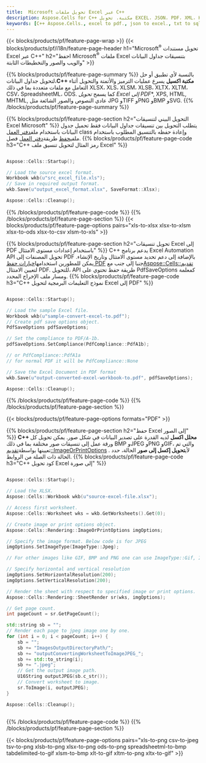 ```yaml
---
title:  Microsoft تحويل ملفات Excel عبر C++
description: Aspose.Cells for C++ مكتبة. تحويل EXCEL، JSON، PDF، XML، HTML، TXT، TSV، CSV، SQL، JPG، PNG والمزيد من التنسيقات مع بضعة أسطر فقط من الكود C++.
keywords: [C++ Aspose.Cells., excel to pdf., json to excel., txt to sql., csv to json., json to pdf., xml to excel and Convert files between various formats in C++]
---
```

{{< blocks/products/pf/feature-page-wrap >}}
{{< blocks/products/pf/i18n/feature-page-header h1="Microsoft<sup>&reg;</sup> تحويل مستندات Excel عبر C++" h2="احفظ Microsoft<sup>&reg;</sup> ملفات Excel بتنسيقات جداول البيانات والويب والصور والتخطيطات الثابتة" >}}

{{% blocks/products/pf/feature-page-summary %}}
 بالنسبة لأي تطبيق أو حل لتحويل جداول البيانات،**C++ مكتبة اكسيل** يسرع عمليات الترميز والأتمتة والتحويل أثناء التعامل مع ملفات متعددة بما في ذلك XLSX، XLS، XLSM، XLSB، XLTX، XLTM، CSV، SpreadsheetML، ODS. كما يسمح *تحويل Excel إلى PDF**, XPS, HTML, MHTML, عادي النصوص والصور الشائعة مثل JPG وTIFF وPNG وBMP وSVG.
{{% /blocks/products/pf/feature-page-summary %}}

{{% blocks/products/pf/feature-page-section h2="التحويل البيني لتنسيقات Excel Microsoft" %}}
 يتطلب التحويل بين تنسيقات جداول البيانات فقط تحميل جدول البيانات باستخدام ملف[دفتر العمل](https://reference.aspose.com/cells/cpp/aspose.cells/workbook/) class وإعادة حفظه بالتنسيق المطلوب باستخدام ملف[يحفظ](https://reference.aspose.com/cells/cpp/aspose.cells/workbook/save/) طريقة[دفتر العمل](https://reference.aspose.com/cells/cpp/aspose.cells/workbook/) فصل.
{{% blocks/products/pf/feature-page-code h3="C++ رمز المثال لتحويل تنسيق ملف Excel" %}}

```cpp

Aspose::Cells::Startup();

// Load the source excel format.
Workbook wkb(u"src_excel_file.xls");
// Save in required output format.
wkb.Save(u"output_excel_format.xlsx", SaveFormat::Xlsx);

Aspose::Cells::Cleanup();

```
{{% /blocks/products/pf/feature-page-code %}}
{{% /blocks/products/pf/feature-page-section %}}
{{< blocks/products/pf/feature-page-options pairs="xls-to-xlsx xlsx-to-xlsm xlsx-to-ods xlsx-to-csv xlsm-to-xls" >}}


{{% blocks/products/pf/feature-page-section h2="تحويل تنسيقات Excel إلى PDF باستخدام إعدادات مستوى الامتثال" %}}
C++ يدعم برنامج Excel Automation API تحويل المصنفات إلى PDF بالإضافة إلى دعم تحديد مستوى الامتثال وتاريخ الإنشاء. يمكن للمطورين استخدامها[خيارات حفظ PDF](https://reference.aspose.com/cells/cpp/aspose.cells/pdfsaveoptions/) جنبا إلى جنب مع[Aspose::Cells::تقديم](https://reference.aspose.com/cells/cpp/aspose.cells.rendering/) لتعيين الامتثال PDF. للتحويل، API طريقة حفظ تحتوي على PdfSaveOptions كمعلمة ومسار ملف الإخراج المحدد.
{{% blocks/products/pf/feature-page-code h3="C++ نموذج التعليمات البرمجية لتحويل Excel إلى PDF" %}}

```cpp

Aspose::Cells::Startup();

// Load the sample Excel file.
Workbook wkb(u"sample-convert-excel-to.pdf");
// Create pdf save options object.
PdfSaveOptions pdfSaveOptions;

// Set the compliance to PDF/A-1b.
pdfSaveOptions.SetCompliance(PdfCompliance::PdfA1b);

// or PdfCompliance::PdfA1a
// for normal PDF it will be PdfCompliance::None

// Save the Excel Document in PDF format
wkb.Save(u"output-converted-excel-workbook-to.pdf", pdfSaveOptions);

Aspose::Cells::Cleanup();

```
{{% /blocks/products/pf/feature-page-code %}}
{{% /blocks/products/pf/feature-page-section %}}

{{< blocks/products/pf/feature-page-options formats="PDF" >}}

{{% blocks/products/pf/feature-page-section h2="حفظ Excel إلى الصور" %}}
**C++ محلل اكسل** لديه القدرة على تصدير البيانات في شكل صور. يمكن تحويل كل ورقة عمل إلى تنسيقات صور مختلفة بما في ذلك BMP وJPEG وPNG وGIF، والتي تم تعيينها بواسطة[تقديم::ImageOrPrintOptions](https://reference.aspose.com/cells/cpp/aspose.cells.rendering/imageorprintoptions/) . لأي**تحويل إكسل إلى صور** الحالة، حدد الحالة ذات الصلة من الروابط.
{{% blocks/products/pf/feature-page-code h3="C++ كود تحويل Excel إلى صورة" %}}

```cpp

Aspose::Cells::Startup();

// Load the XLSX.
Aspose::Cells::Workbook wkb(u"source-excel-file.xlsx");

// Access first worksheet.
Aspose::Cells::Worksheet wks = wkb.GetWorksheets().Get(0);

// Create image or print options object.
Aspose::Cells::Rendering::ImageOrPrintOptions imgOptions;

// Specify the image format. Below code is for JPEG
imgOptions.SetImageType(ImageType::Jpeg);

// For other images like GIF, BMP and PNG one can use ImageType::Gif, ImageType::Bmp and ImageType::Png respectively 

// Specify horizontal and vertical resolution
imgOptions.SetHorizontalResolution(200);
imgOptions.SetVerticalResolution(200);

// Render the sheet with respect to specified image or print options.
Aspose::Cells::Rendering::SheetRender sr(wks, imgOptions);

// Get page count.
int pageCount = sr.GetPageCount();

std::string sb = "";
// Render each page to jpeg image one by one.
for (int i = 0; i < pageCount; i++) {
	sb = ""; 
	sb += "ImagesOutputDirectoryPath/";
	sb += "outputConvertingWorksheetToImageJPEG_";
	sb += std::to_string(i);
	sb += ".jpeg";
	// Get the output image path.
	U16String outputJPEG(sb.c_str());
	// Convert worksheet to image.
	sr.ToImage(i, outputJPEG);
}

Aspose::Cells::Cleanup();
	
```
{{% /blocks/products/pf/feature-page-code %}}
{{% /blocks/products/pf/feature-page-section %}}

{{< blocks/products/pf/feature-page-options pairs="xls-to-png csv-to-jpeg tsv-to-png xlsb-to-png xlsx-to-png ods-to-png spreadsheetml-to-bmp tabdelimited-to-gif xlsm-to-bmp xlt-to-gif xltm-to-png xltx-to-gif" >}}
